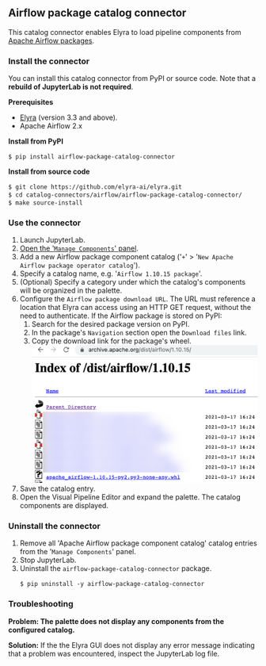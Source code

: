## Airflow package catalog connector

This catalog connector enables Elyra to load pipeline components from [Apache Airflow packages](https://airflow.apache.org/docs/apache-airflow/stable/_api/airflow/operators/index.html).

### Install the connector

You can install this catalog connector from PyPI or source code. Note that a **rebuild of JupyterLab is not required**.

**Prerequisites**

- [Elyra](https://elyra.readthedocs.io/en/stable/getting_started/installation.html) (version 3.3 and above).
- Apache Airflow 2.x

**Install from PyPI**

  ```
  $ pip install airflow-package-catalog-connector
  ```

**Install from source code**

   ```
   $ git clone https://github.com/elyra-ai/elyra.git
   $ cd catalog-connectors/airflow/airflow-package-catalog-connector/
   $ make source-install
   ```

### Use the connector

1. Launch JupyterLab.
1. [Open the '`Manage Components`' panel](
https://elyra.readthedocs.io/en/stable/user_guide/pipeline-components.html#managing-custom-components-using-the-jupyterlab-ui).
1. Add a new Airflow package component catalog ('`+`' > '`New Apache Airflow package operator catalog`').
1. Specify a catalog name, e.g. '`Airflow 1.10.15 package`'.
1. (Optional) Specify a category under which the catalog's components will be organized in the palette.
1. Configure the `Airflow package download URL`. The URL must reference a location that Elyra can access using an HTTP GET request, without the need to authenticate. If the Airflow package is stored on PyPI:
   1. Search for the desired package version on PyPI.
   1. In the package's `Navigation` section open the `Download files` link.
   1. Copy the download link for the package's wheel.
   ![Example download link for Airflow 1.10](doc/images/airflow_110_download_link_example.png)
1. Save the catalog entry.
1. Open the Visual Pipeline Editor and expand the palette. The catalog components are displayed.

### Uninstall the connector

1. Remove all 'Apache Airflow package component catalog' catalog entries from the '`Manage Components`' panel.
1. Stop JupyterLab.
1. Uninstall the `airflow-package-catalog-connector` package.
   ```
   $ pip uninstall -y airflow-package-catalog-connector
   ```

### Troubleshooting

**Problem: The palette does not display any components from the configured catalog.**

**Solution:** If the the Elyra GUI does not display any error message indicating that a problem was encountered, inspect the JupyterLab log file.
